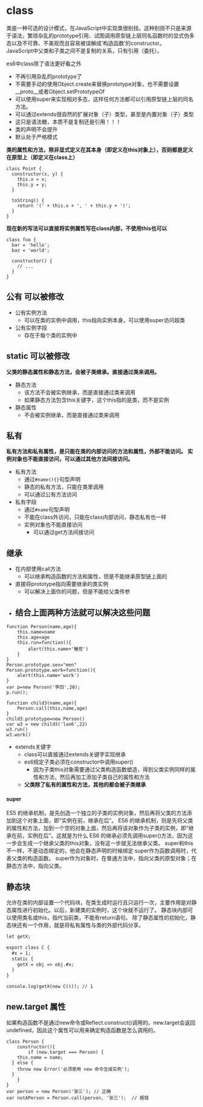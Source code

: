 # class
类是一种可选的设计模式，在JavaScript中实现类很别扭。这种别扭不只是来源于语法，繁琐杂乱的prototype引用、试图调用原型链上层同名函数时的显式伪多态以及不可靠、不美观而且容易被误解成‘构造函数’的constructor。  
JavaScript中父类和子类之间不是复制的关系，只有引用（委托）。  

es6中class除了语法更好看之外
- 不再引用杂乱的prototype了
- 不需要手动的使用Object.create来替换prototype对象，也不需要设置__proto__或者Object.setPrototypeOf
- 可以使用super来实现相对多态，这样任何方法都可以引用原型链上层的同名方法。
- 可以通过extends很自然的扩展对象（子）类型，甚至是内置对象（子）类型
- 这只是语法糖，本质不是复制还是引用！！！
- 类的声明不会提升
- 默认处于严格模式

**类的属性和方法，除非显式定义在其本身（即定义在this对象上），否则都是定义在原型上（即定义在class上）**  
```
class Point {
  constructor(x, y) {
    this.x = x;
    this.y = y;
  }

  toString() {
    return '(' + this.x + ', ' + this.y + ')';
  }
}
```
**现在新的写法可以直接将实例属性写在class内部，不使用this也可以**  
```
class foo {
  bar = 'hello';
  baz = 'world';

  constructor() {
    // ...
  }
}
```
## 公有 可以被修改

- 公有实例方法 
   - 可以在类的实例中调用，this指向实例本身，可以使用super访问超类
- 公有实例字段 
   - 存在于每个类的实例中
## static 可以被修改
**父类的静态属性和静态方法，会被子类继承。直接通过类来调用。**

- 静态方法 
   - 该方法不会被实例继承，而是直接通过类来调用
   - 如果静态方法包含this关键字，这个this指的是类，而不是实例
- 静态属性 
   - 不会被实例继承，而是直接通过类来调用
## 私有
**私有方法和私有属性，是只能在类的内部访问的方法和属性，外部不能访问。**
**实例对象也不能直接访问，可以通过其他方法间接访问。**

- 私有方法 
   - 通过`#name(){}`句型声明	
   - 静态的私有方法，只能在类里调用
   - 可以通过公有方法访问
- 私有字段 
   - 通过`#name`句型声明
   - 不能在class外访问，只能在class内部访问，静态私有也一样
   - 实例对象也不能直接访问
      - 可以通过get方法间接访问
## 继承

- 在内部使用call方法 
   - 可以继承构造函数的方法和属性，但是不能继承原型链上面的
- 直接将prototype指向需要继承的类实例 
   - 可以解决上面你的问题，但是不能给父类传参
- 结合上面两种方法就可以解决这些问题 
   -  
```
function Person(name,age){
    this.name=name
    this.age=age
    this.run=function(){
        alert(this.name+'睡觉')
    }
}
Person.prototype.sex="men"
Person.prototype.work=function(){
    alert(this.name+'work')
}
var p=new Person('李四',20);
p.run();

function child3(name,age){
    Person.call(this,name,age)
}
child3.prototype=new Person()
var w3 = new child3('lao6',22)
w3.run()
w3.work()
```
 

- extends关键字 
   - class可以直接通过extends关键字实现继承
   - es6规定子类必须在constructor中调用super() 
      - 因为子类this对象需要通过父类构造函数塑造，得到父类实例同样的属性和方法，然后再加工添加子类自己的属性和方法
   - **父类除了私有的属性和方法，其他的都会被子类继承**

#### super
ES5 的继承机制，是先创造一个独立的子类的实例对象，然后再将父类的方法添加到这个对象上面，即“实例在前，继承在后”。
ES6 的继承机制，则是先将父类的属性和方法，加到一个空的对象上面，然后再将该对象作为子类的实例，即“继承在前，实例在后”。这就是为什么 ES6 的继承必须先调用super()方法，因为这一步会生成一个继承父类的this对象，没有这一步就无法继承父类。
super和this不一样，不是动态绑定的，他会在静态声明的时候绑定
super作为函数调用时，代表父类的构造函数。
super作为对象时，在普通方法中，指向父类的原型对象；在静态方法中，指向父类。

## 静态块
允许在类的内部设置一个代码块，在类生成时运行且只运行一次，主要作用是对静态属性进行初始化。以后，新建类的实例时，这个块就不运行了。
静态块内部可以使用类名或this，指代当前类，不能有return语句。
除了静态属性的初始化，静态块还有一个作用，就是将私有属性与类的外部代码分享。
```markdown
let getX;

export class C {
  #x = 1;
  static {
    getX = obj => obj.#x;
  }
}

console.log(getX(new C())); // 1
```

## new.target 属性
如果构造函数不是通过new命令或Reflect.construct()调用的，new.target会返回undefined，因此这个属性可以用来确定构造函数是怎么调用的。
```
class Person {
    constructor(){
        if (new.target === Person) {
    this.name = name;
  } else {
    throw new Error('必须使用 new 命令生成实例');
  }
    }
}
var person = new Person('张三'); // 正确
var notAPerson = Person.call(person, '张三');  // 报错
```

